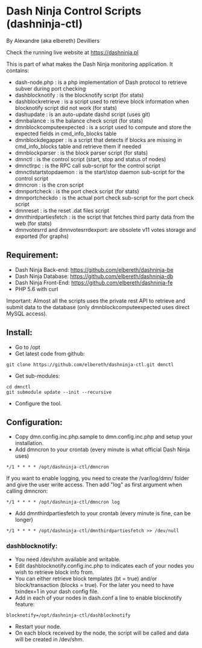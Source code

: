 # Dash Ninja Control Scripts (dashninja-ctl)
By Alexandre (aka elbereth) Devilliers

Check the running live website at https://dashninja.pl

This is part of what makes the Dash Ninja monitoring application.
It contains:
* dash-node.php : is a php implementation of Dash protocol to retrieve subver during port checking
* dashblocknotify : is the blocknotify script (for stats)
* dashblockretrieve : is a script used to retrieve block information when blocknotify script did not work (for stats)
* dashupdate : is an auto-update dashd script (uses git)
* dmnbalance : is the balance check script (for stats)
* dmnblockcomputeexpected : is a script used to compute and store the expected fields in cmd_info_blocks table
* dmnblockdegapper : is a script that detects if blocks are missing in cmd_info_blocks table and retrieve them if needed
* dmnblockparser : is the block parser script (for stats)
* dmnctl : is the control script (start, stop and status of nodes)
* dmnctlrpc : is the RPC call sub-script for the control script
* dmnctlstartstopdaemon : is the start/stop daemon sub-script for the control script
* dmncron : is the cron script
* dmnportcheck : is the port check script (for stats)
* dmnportcheckdo : is the actual port check sub-script for the port check script
* dmnreset : is the reset .dat files script
* dmnthirdpartiesfetch : is the script that fetches third party data from the web (for stats)
* dmnvotesrrd and dmnvotesrrdexport: are obsolete v11 votes storage and exported (for graphs)

## Requirement:
* Dash Ninja Back-end: https://github.com/elbereth/dashninja-be
* Dash Ninja Database: https://github.com/elbereth/dashninja-db
* Dash Ninja Front-End: https://github.com/elbereth/dashninja-fe
* PHP 5.6 with curl

Important: Almost all the scripts uses the private rest API to retrieve and submit data to the database (only dmnblockcomputeexpected uses direct MySQL access).

## Install:
* Go to /opt
* Get latest code from github:
```shell
git clone https://github.com/elbereth/dashninja-ctl.git dmnctl
```
* Get sub-modules:
```shell
cd dmnctl
git submodule update --init --recursive
```
* Configure the tool.

## Configuration:
* Copy dmn.config.inc.php.sample to dmn.config.inc.php and setup your installation.
* Add dmncron to your crontab (every minute is what official Dash Ninja uses)
```
*/1 * * * * /opt/dashninja-ctl/dmncron
```
If you want to enable logging, you need to create the /var/log/dmn/ folder and give the user write access.
Then add "log" as first argument when calling dmncron:
```
*/1 * * * * /opt/dashninja-ctl/dmncron log
```
* Add dmnthirdpartiesfetch to your crontab (every minute is fine, can be longer)
```
*/1 * * * * /opt/dashninja-ctl/dmnthirdpartiesfetch >> /dev/null
```

### dashblocknotify:
* You need /dev/shm available and writable.
* Edit dashblocknotify.config.inc.php to indicates each of your nodes you wish to retrieve block info from.
* You can either retrieve block templates (bt = true) and/or block/transaction (blocks = true). For the later you need to have txindex=1 in your dash config file.
* Add in each of your nodes in dash.conf a line to enable blocknotify feature:
```
blocknotify=/opt/dashninja-ctl/dashblocknotify
```
* Restart your node.
* On each block received by the node, the script will be called and data will be created in /dev/shm.
